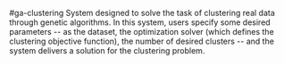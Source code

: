 #ga-clustering
System designed to solve the task of clustering real data through genetic algorithms.
In this system, users specify some desired parameters -- as the dataset, the optimization solver (which defines the clustering objective function), the number of desired clusters -- and the system delivers a solution for the clustering problem.

